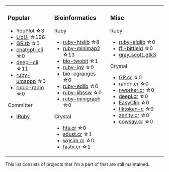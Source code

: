 <table><tr><td valign="top">

### Popular

* [YouPlot](https://github.com/red-data-tools/YouPlot) ☆3
* [LibUI](https://github.com/kojix2/LibUI) ☆198
* [GR.rb](https://github.com/kojix2/GR.rb) ☆0
* [chatgpt-cli](https://github.com/kojix2/chatgpt-cli) ☆0
* [deepl-cli](https://github.com/kojix2/deepl-cli) ☆11
* [ruby-umappp](https://github.com/kojix2/ruby-umappp) ☆0
* [rubio-radio](https://github.com/kojix2/rubio-radio) ☆0

Committer

* [IRuby](https://github.com/sciruby/iruby)

</td><td valign="top">

### Bioinformatics

Ruby

* [ruby-htslib](https://github.com/kojix2/ruby-htslib) ☆8
* [ruby-minimap2](https://github.com/kojix2/ruby-minimap2) ☆13
* [bio-twobit](https://github.com/kojix2/bio-twobit) ☆1
* [ruby-igv](https://github.com/kojix2/ruby-igv) ☆0
* [bio-cgranges](https://github.com/kojix2/bio-cgranges) ☆0
* [ruby-edlib](https://github.com/kojix2/ruby-edlib) ☆0
* [ruby-libssw](https://github.com/kojix2/ruby-libssw) ☆0
* [ruby-minigraph](https://github.com/kojix2/ruby-minigraph) ☆0

Crystal

* [hts.cr](https://github.com/kojix2/hts.cr) ☆0
* [sdust.cr](https://github.com/kojix2/sdust.cr) ☆1
* [wgsim.cr](https://github.com/kojix2/wgsim.cr) ☆0
* [fastx.cr](https://github.com/kojix2/fastx.cr) ☆1

</td><td valign="top">

### Misc

Ruby

* [ruby-alglib](https://github.com/kojix2/ruby-alglib) ☆0
* [ffi-bitfield](https://github.com/kojix2/ffi-bitfield) ☆0
* [gray_scott_gtk3](https://github.com/kojix2/gray_scott_gtk3)

Crystal

* [GR.cr](https://github.com/kojix2/GR.cr) ☆0
* [randn.cr](https://github.com/kojix2/randn.cr) ☆0
* [nworker.cr](https://github.com/kojix2/nworkers.cr) ☆0
* [deepl.cr](https://github.com/kojix2/deepl.cr) ☆0
* [EasyClip](https://github.com/kojix2/easyclip) ☆0
* [tiktoken-c](https://github.com/kojix2/tiktoken-c) ☆0
* [zenity.cr](https://github.com/kojix2/zenity.cr) ☆0
* [cowsay.cr](https://github.com/kojix2/cowsay.cr) ☆0

</td><td valign="top">

</tr></table>

This list consists of projects that I'm a part of that are still maintained.  

